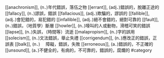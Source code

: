 [[anachronism]], (n．)年代錯誤，落伍之物 
[[errant]], (adj．)錯誤的，脫離正途的 
[[fallacy]], (n．)謬誤，錯誤 
[[fallacious]], (adj．)欺騙的，謬誤的 
[[fallible]], (adj．)會犯錯的，易犯錯的 
[[infallible]], (adj．)絕不會錯的，絕對可靠的 
[[fault]], (n．)錯誤，（地質學）斷層 
[[howler]], (n．)嚎叫的人或動物，滑稽可笑的錯誤 
[[lapse]], (n．)失誤，（時間等）流逝 
[[malapropism]], (n．)字的誤用 
[[solecism]], (n．)文法錯誤，舉止失禮 
[[corrigendum]], (n．)應改正的錯誤，正誤表 
[[balk]], (n．)　 障礙，錯誤，失敗 
[[erroneous]], (a．)錯誤的，不正確的 
[[unsound]], (a．)不健全的，有病的，不可靠的，錯誤的，腐爛的 
#category
